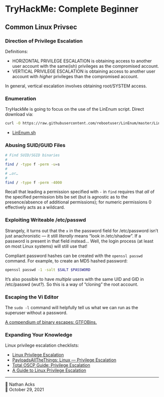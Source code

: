# TryHackMe: Complete Beginner

## Common Linux Privsec

### Direction of Privilege Escalation

Definitions:

* HORIZONTAL PRIVILEGE ESCALATION is obtaining access to another user account with the same(ish) privileges as the compromised account.
* VERTICAL PRIVILEGE ESCALATION is obtaining access to another user account with *higher* privileges than the compromised account.

In general, vertical escalation involves obtaining root/SYSTEM access.

### Enumeration

TryHackMe is going to focus on the use of the LinEnum script. Direct download via:

```bash
curl -O https://raw.githubusercontent.com/rebootuser/LinEnum/master/LinEnum.sh
```

* [LinEnum.sh](https://github.com/rebootuser/LinEnum/blob/master/LinEnum.sh)

### Abusing SUID/GUID Files

```bash
# Find SUID/SGID binaries
#
find / -type f -perm -u=s
#
# …or…
#
find / -type f -perm -4000
```

Recall that leading a permission specified with `-` in `find` requires that *all* of the specified permission bits be set (but is agnostic as to the presence/absence of additional permissions); for numeric permissions 0 effectively acts as a wildcard.

### Exploiting Writeable /etc/passwd

Strangely, it turns out that the `x` in the password field for /etc/password isn’t just anachronistic — it still *literally* means “look in /etc/shadow”. If a password is present in that field instead… Well, the login process (at least on most Linux systems) will still use that!

Compliant password hashes can be created with the `openssl passwd` command. For example, to create an MD5 hashed password:

```bash
openssl passwd -1 -salt $SALT $PASSWORD
```

It’s also possible to have *multiple* users with the same UID and GID in /etc/passwd (wut?). So this is a way of “cloning” the root account.

### Escaping the Vi Editor

The `sudo -l` command will helpfully tell us what we can run as the superuser without a password.

[A compendium of binary escapes: GTFOBins.](https://gtfobins.github.io/)

### Expanding Your Knowledge

Linux privilege escalation checklists:

* [Linux Privilege Escalation](https://github.com/netbiosX/Checklists/blob/master/Linux-Privilege-Escalation.md)
* [PayloadsAllTheThings: Linux — Privilege Escalation](https://github.com/swisskyrepo/PayloadsAllTheThings/blob/master/Methodology%20and%20Resources/Linux%20-%20Privilege%20Escalation.md)
* [Total OSCP Guide: Privilege Escalation](https://sushant747.gitbooks.io/total-oscp-guide/content/privilege_escalation_-_linux.html)
* [A Guide to Linux Privilege Escalation](https://payatu.com/guide-linux-privilege-escalation)

- - - -

<span aria-hidden="true">👤</span> Nathan Acks  
<span aria-hidden="true">📅</span> October 29, 2021

